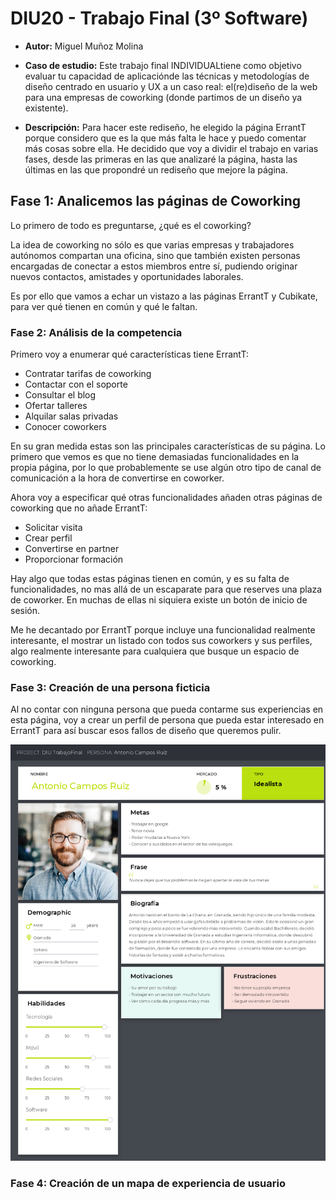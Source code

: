 # DIU20 - Trabajo Final (3º Software)

- **Autor:** Miguel Muñoz Molina

- **Caso de estudio:** Este trabajo final ​INDIVIDUAL ​tiene como objetivo evaluar tu capacidad de aplicaciónde las técnicas y metodologías de diseño centrado en usuario y UX a un caso real: el ​(re)diseño de la web para una empresas de coworking ​(donde partimos de un diseño ya existente).

- **Descripción:** Para hacer este rediseño, he elegido la página ErrantT porque considero que es la que más falta le hace y puedo comentar más cosas sobre ella. He decidido que voy a dividir el trabajo en varias fases, desde las primeras en las que analizaré la página, hasta las últimas en las que propondré un rediseño que mejore la página.


## Fase 1: Analicemos las páginas de Coworking

Lo primero de todo es preguntarse, ¿qué es el coworking?

La idea de coworking no sólo es que varias empresas y trabajadores autónomos compartan una oficina, sino que también existen personas encargadas de conectar a estos miembros entre sí, pudiendo originar nuevos contactos, amistades y oportunidades laborales.

Es por ello que vamos a echar un vistazo a las páginas ErrantT y Cubikate, para ver qué tienen en común y qué le faltan.

### Fase 2: Análisis de la competencia

Primero voy a enumerar qué características tiene ErrantT:

- Contratar tarifas de coworking
- Contactar con el soporte
- Consultar el blog
- Ofertar talleres
- Alquilar salas privadas
- Conocer coworkers

En su gran medida estas son las principales características de su página. Lo primero que vemos es que no tiene demasiadas funcionalidades en la propia página, por lo que probablemente se use algún otro tipo de canal de comunicación a la hora de convertirse en coworker.

Ahora voy a especificar qué otras funcionalidades añaden otras páginas de coworking que no añade ErrantT:

- Solicitar visita
- Crear perfil
- Convertirse en partner
- Proporcionar formación

Hay algo que todas estas páginas tienen en común, y es su falta de funcionalidades, no mas allá de un escaparate para que reserves una plaza de coworker. En muchas de ellas ni siquiera existe un botón de inicio de sesión.

Me he decantado por ErrantT porque incluye una funcionalidad realmente interesante, el mostrar un listado con todos sus coworkers y sus perfiles, algo realmente interesante para cualquiera que busque un espacio de coworking.

### Fase 3: Creación de una persona ficticia

Al no contar con ninguna persona que pueda contarme sus experiencias en esta página, voy a crear un perfil de persona que pueda estar interesado en ErrantT para así buscar esos fallos de diseño que queremos pulir.

![](./img/PersonaFicticia.png)

### Fase 4: Creación de un mapa de experiencia de usuario
